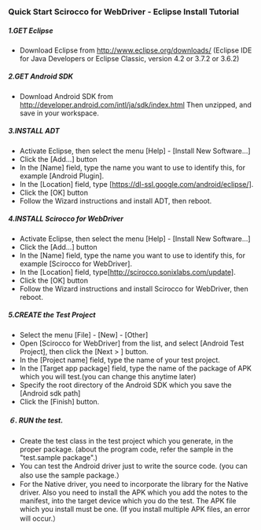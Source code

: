 ### Quick Start Scirocco for WebDriver - Eclipse Install Tutorial


##### 1.GET Eclipse
 - Download Eclipse from http://www.eclipse.org/downloads/ 
(Eclipse IDE for Java Developers or Eclipse Classic, version 4.2 or 3.7.2 or 3.6.2)

##### 2.GET Android SDK
- Download Android SDK from 
http://developer.android.com/intl/ja/sdk/index.html
Then unzipped, and save in your workspace.

##### 3.INSTALL ADT
- Activate Eclipse, then select the menu [Help] - [Install New Software...] 
- Click the [Add...] button 
- In the  [Name] field, type the name you want to use to identify this, for example [Android Plugin].
- In the  [Location] field, type [https://dl-ssl.google.com/android/eclipse/].
- Click the [OK] button
- Follow the Wizard instructions and install ADT, then reboot.
 
##### 4.INSTALL Scirocco for WebDriver
- Activate Eclipse, then select the menu [Help] - [Install New Software...] 
- Click the [Add...] button 
- In the  [Name] field, type the name you want to use to identify this, for example [Scirocco for WebDriver].
- In the  [Location] field, type[http://scirocco.sonixlabs.com/update].
- Click the [OK] button
- Follow the Wizard instructions and install Scirocco for WebDriver, then reboot.

##### 5.CREATE the Test Project
- Select the menu [File] - [New] - [Other]
- Open [Scirocco for WebDriver] from the list, and select [Android Test Project], then click the [Next > ] button.
- In the [Project name] field, type the name of your test project.
- In the [Target app package] field, type the name of the package of APK which you will test.(you can change this anytime later)
- Specify the root directory of the Android SDK which you save the [Android sdk path]
- Click the [Finish] button.

##### ６. RUN the test. 
- Create the test class in the test project which you generate, in the proper package.
 (about the program code, refer the sample in the "test.sample package".)
- You can test the Android driver just to write the source code. (you can also use the sample package.）
- For the Native driver, you need to incorporate the library for the Native driver. Also you need to install the APK which you add the notes to the manifest, into the target device which you do the test.
The APK file which you install must be one. (If you install multiple APK files, an error will occur.）